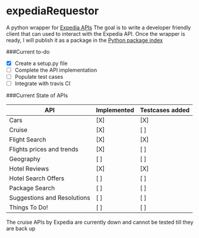 # expediaRequestor
A python wrapper for [Expedia APIs](http://developer.expedia.com/directory)
The goal is to write a developer friendly client that can used to interact with the Expedia API. Once the wrapper is ready, I will publish it as a package in the [Python package index](https://pypi.python.org/pypi)

###Current to-do
- [X] Create a setup.py file
- [ ] Complete the API implementation  
- [ ] Populate test cases  
- [ ] Integrate with travis CI  

###Current State of APIs

|API                         | Implemented | Testcases added |
|----------------------------|-------------|-----------------|
| Cars                       |   [X]       |   [X]           |
| Cruise                     |   [X]       |   [ ]           |
| Flight Search              |   [X]       |   [X]           |
| Flights prices and trends  |   [X]       |   [ ]           |
| Geography                  |   [ ]       |   [ ]           |
| Hotel Reviews              |   [X]       |   [X]           |
| Hotel Search Offers        |   [ ]       |   [ ]           |
| Package Search             |   [ ]       |   [ ]           |
| Suggestions and Resolutions|   [ ]       |   [ ]           |
| Things To Do!              |   [ ]       |   [ ]           |

The cruise APIs by Expedia are currently down and cannot be tested till they are back up
